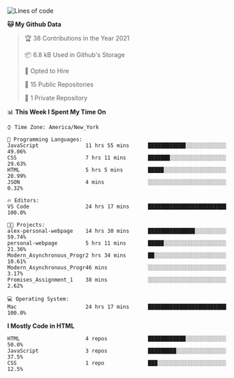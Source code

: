 <!--START_SECTION:waka-->
![Lines of code](https://img.shields.io/badge/From%20Hello%20World%20I%27ve%20Written-21026%20lines%20of%20code-blue)

**🐱 My Github Data** 

> 🏆 38 Contributions in the Year 2021
 > 
> 📦 6.8 kB Used in Github's Storage 
 > 
> 💼 Opted to Hire
 > 
> 📜 15 Public Repositories 
 > 
> 🔑 1 Private Repository 
 > 
📊 **This Week I Spent My Time On** 

```text
⌚︎ Time Zone: America/New_York

💬 Programming Languages: 
JavaScript               11 hrs 55 mins      ████████████░░░░░░░░░░░░░   49.06% 
CSS                      7 hrs 11 mins       ███████░░░░░░░░░░░░░░░░░░   29.63% 
HTML                     5 hrs 5 mins        █████░░░░░░░░░░░░░░░░░░░░   20.99% 
JSON                     4 mins              ░░░░░░░░░░░░░░░░░░░░░░░░░   0.32%

🔥 Editors: 
VS Code                  24 hrs 17 mins      █████████████████████████   100.0%

🐱‍💻 Projects: 
alex-personal-webpage    14 hrs 30 mins      ███████████████░░░░░░░░░░   59.74% 
personal-webpage         5 hrs 11 mins       █████░░░░░░░░░░░░░░░░░░░░   21.36% 
Modern_Asynchronous_Progr2 hrs 34 mins       ██░░░░░░░░░░░░░░░░░░░░░░░   10.61% 
Modern_Asynchronous_Progr46 mins             ░░░░░░░░░░░░░░░░░░░░░░░░░   3.17% 
Promises_Assignment_1    38 mins             ░░░░░░░░░░░░░░░░░░░░░░░░░   2.62%

💻 Operating System: 
Mac                      24 hrs 17 mins      █████████████████████████   100.0%

```

**I Mostly Code in HTML** 

```text
HTML                     4 repos             ████████████░░░░░░░░░░░░░   50.0% 
JavaScript               3 repos             █████████░░░░░░░░░░░░░░░░   37.5% 
CSS                      1 repo              ███░░░░░░░░░░░░░░░░░░░░░░   12.5%

```



<!--END_SECTION:waka-->
